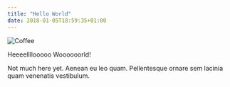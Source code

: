 ```yaml
---
title: "Hello World"
date: 2018-01-05T18:59:35+01:00
---
```


![Coffee](/img/coffee.jpg)

Heeeellllooooo Woooooorld!

Not much here yet. Aenean eu leo quam. Pellentesque ornare sem lacinia quam venenatis vestibulum.